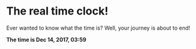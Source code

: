 # The real time clock!

Ever wanted to know what the time is? Well, your journey is about to end!

**The time is Dec 14, 2017, 03:59**